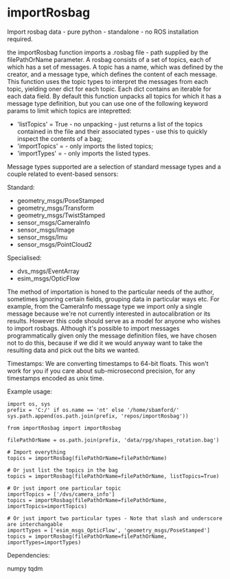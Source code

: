# importRosbag
Import rosbag data - pure python - standalone - no ROS installation required.

the importRosbag function imports a .rosbag file - path supplied by the 
filePathOrName parameter. 
A rosbag consists of a set of topics, each of which has a set of messages.
A topic has a name, which was defined by the creator, and a message type, which
defines the content of each message. 
This function uses the topic types to interpret the messages from each topic, 
yielding oner dict for each topic. Each dict contains an iterable for each data 
field.
By default this function unpacks all topics for which it has a message type 
definition, but you can use one of the following keyword params to limit which 
topics are intepretted:

* 'listTopics' = True - no unpacking - just returns a list of the topics contained in the file and their associated types - use this to quickly inspect the contents of a bag;
* 'importTopics' = <list of strings> - only imports the listed topics;
* 'importTypes' = <list of strings> - only imports the listed types.

Message types supported are a selection of standard message types and a couple 
related to event-based sensors:

Standard:

* geometry_msgs/PoseStamped
* geometry_msgs/Transform
* geometry_msgs/TwistStamped
* sensor_msgs/CameraInfo
* sensor_msgs/Image
* sensor_msgs/Imu
* sensor_msgs/PointCloud2

Specialised:

* dvs_msgs/EventArray
* esim_msgs/OpticFlow

The method of importation is honed to the particular needs of the author, 
sometimes ignoring certain fields, grouping data in particular ways etc. 
For example, from the CameraInfo message type we import only a single message 
because we're not currently interested in autocalibration or its results.
However this code should serve as a model for anyone who wishes to import rosbags.
Although it's possible to import messages programmatically given only the message 
definition files, we have chosen not to do this, because if we did it we would 
anyway want to take the resulting data and pick out the bits we wanted. 

Timestamps: We are converting timestamps to 64-bit floats. This won't work for you 
if you care about sub-microsecond precision, for any timestamps encoded as unix time. 

Example usage:

```
import os, sys
prefix = 'C:/' if os.name == 'nt' else '/home/sbamford/'    
sys.path.append(os.path.join(prefix, 'repos/importRosbag'))

from importRosbag import importRosbag

filePathOrName = os.path.join(prefix, 'data/rpg/shapes_rotation.bag')

# Import everything
topics = importRosbag(filePathOrName=filePathOrName)

# Or just list the topics in the bag
topics = importRosbag(filePathOrName=filePathOrName, listTopics=True)

# Or just import one particular topic
importTopics = ['/dvs/camera_info']
topics = importRosbag(filePathOrName=filePathOrName, importTopics=importTopics)

# Or just import two particular types - Note that slash and underscore are interchangable
importTypes = ['esim_msgs_OpticFlow', 'geometry_msgs/PoseStamped']
topics = importRosbag(filePathOrName=filePathOrName, importTypes=importTypes)
```

Dependencies:

numpy
tqdm



